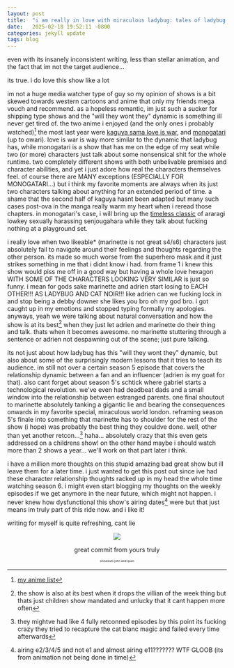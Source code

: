 ```yaml
---
layout: post
title:  "i am really in love with miraculous ladybug: tales of ladybug and cat noir"
date:   2025-02-18 19:52:11 -0800
categories: jekyll update
tags: blog
---
```

even with its insanely inconsistent writing, less than stellar animation, and the fact that im not the target audience...

its true. i do love this show like a lot

im not a huge media watcher type of guy so my opinion of shows is a bit skewed towards western cartoons and anime that only my friends mega vouch and recommend. as a hopeless romantic, im just such a sucker for shipping type shows and the "will they wont they" dynamic is something ill never get tired of. the two anime i enjoyed (and the only ones i probably watched)[^1] the most last year were [kaguya sama love is war](https://myanimelist.net/anime/37999/Kaguya-sama_wa_Kokurasetai__Tensai-tachi_no_Renai_Zunousen), and [monogatari](https://myanimelist.net/anime/17074/Monogatari_Series__Second_Season) (up to owari). love is war is way more similar to the dynamic that ladybug has, while monogatari is a show that has me on the edge of my seat while two (or more) characters just talk about some nonsensical shit for the whole runtime. two completely different shows with both unbelivable premises and character abilities, and yet i just adore how real the characters themselves feel. of course there are MANY exceptions (ESPECIALLY FOR MONOGATARI...) but i think my favorite moments are always when its just two characters talking about anything for an extended period of time. a shame that the second half of kaguya hasnt been adapted but many such cases post-ova in the manga really warm my heart when i reread those chapters. in monogatari's case, i will bring up the [timeless classic](https://youtu.be/rS4jWFfzFPg?t=238) of araragi lowkey sexually harassing senjougahara while they talk about fucking nothing at a playground set.

i really love when two likeable* (marinette is not great s4/s6) characters just absolutely fail to navigate around their feelings and thoughts regarding the other person. its made so much worse from the superhero mask and it just strikes something in me that i didnt know i had. from frame 1 i knew this show would piss me off in a good way but having a whole love hexagon WITH SOME OF THE CHARACTERS LOOKING VERY SIMILAR is just so funny. i mean for gods sake marinette and adrien start losing to EACH OTHER!!! AS LADYBUG AND CAT NOIR!!! like adrien can we fucking lock in and stop being a debby downer she likes you bro oh my god bro. i got caught up in my emotions and stopped typing formally my apologies. anyways, yeah we were talking about natural conversation and how the show is at its best[^2] when they just let adrien and marinette do their thing and talk. thats when it becomes awesome. no marinette stuttering through a sentence or adrien not despawning out of the scene; just pure talking. 

its not just about how ladybug has this "will they wont they" dynamic, but also about some of the surprisingly modern lessons that it tries to teach its audience. im still not over a certain season 5 episode that covers the relationship dynamic between a fan and an influencer (adrien is my goat for that). also cant forget about season 5's schtick where gabriel starts a technological revolution. we've even had deadbeat dads and a small window into the relationship between estranged parents. one final shoutout to marinette absolutely tanking a gigantic lie and bearing the consequences onwards in my favorite special, miraculous world london. reframing season 5's finale into something that marinette has to shoulder for the rest of the show (i hope) was probably the best thing they couldve done. well, other than yet another retcon...[^3] haha... absolutely crazy that this even gets addressed on a childrens show! on the other hand maybe i should watch more than 2 shows a year... we'll work on that part later i think.

i have a million more thoughts on this stupid amazing bad great show but ill leave them for a later time. i just wanted to get this post out since ive had these character relationship thoughts racked up in my head the whole time watching season 6. i might even start blogging my thoughts on the weekly episodes if we get anymore in the near future, which might not happen. i never knew how dysfunctional this show's airing dates[^4] were but that just means im truly part of this ride now. and i like it!

writing for myself is quite refreshing, cant lie
<p align="center">
    <img src="../../../../../assets/images/commitoftheyear.png">
</p>
<p align="center">
    great commit from yours truly
</p>
<p align="center">
    <sub><sup><sub><sup>shoutouts john and quan</sup></sub></sup></sub>
</p>

[^1]: [my anime list](https://myanimelist.net/profile/koralreef)
[^2]: the show is also at its best when it drops the villian of the week thing but thats just children show mandated and unlucky that it cant happen more often
[^3]: they mightve had like 4 fully retconned episodes by this point its fucking crazy they tried to recapture the cat blanc magic and failed every time afterwards
[^4]: airing e2/3/4/5 and not e1 and almost airing e11??????? WTF GLOOB (its from animation not being done in time)






